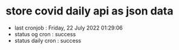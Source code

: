 # store covid daily api as json data

- last cronjob : Friday, 22 July 2022 01:29:06
- status og cron : success
- status daily cron : success
      
      
